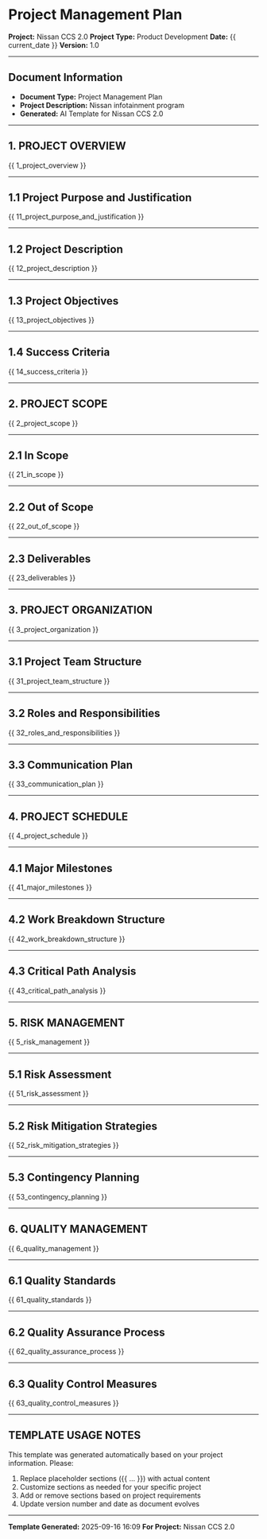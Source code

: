 # Project Management Plan

**Project:** Nissan CCS 2.0
**Project Type:** Product Development
**Date:** {{ current_date }}
**Version:** 1.0

---

## Document Information
- **Document Type:** Project Management Plan
- **Project Description:** Nissan infotainment program
- **Generated:** AI Template for Nissan CCS 2.0

---

## 1. PROJECT OVERVIEW

{{ 1_project_overview }}

---

## 1.1 Project Purpose and Justification

{{ 11_project_purpose_and_justification }}

---

## 1.2 Project Description

{{ 12_project_description }}

---

## 1.3 Project Objectives

{{ 13_project_objectives }}

---

## 1.4 Success Criteria

{{ 14_success_criteria }}

---

## 2. PROJECT SCOPE

{{ 2_project_scope }}

---

## 2.1 In Scope

{{ 21_in_scope }}

---

## 2.2 Out of Scope

{{ 22_out_of_scope }}

---

## 2.3 Deliverables

{{ 23_deliverables }}

---

## 3. PROJECT ORGANIZATION

{{ 3_project_organization }}

---

## 3.1 Project Team Structure

{{ 31_project_team_structure }}

---

## 3.2 Roles and Responsibilities

{{ 32_roles_and_responsibilities }}

---

## 3.3 Communication Plan

{{ 33_communication_plan }}

---

## 4. PROJECT SCHEDULE

{{ 4_project_schedule }}

---

## 4.1 Major Milestones

{{ 41_major_milestones }}

---

## 4.2 Work Breakdown Structure

{{ 42_work_breakdown_structure }}

---

## 4.3 Critical Path Analysis

{{ 43_critical_path_analysis }}

---

## 5. RISK MANAGEMENT

{{ 5_risk_management }}

---

## 5.1 Risk Assessment

{{ 51_risk_assessment }}

---

## 5.2 Risk Mitigation Strategies

{{ 52_risk_mitigation_strategies }}

---

## 5.3 Contingency Planning

{{ 53_contingency_planning }}

---

## 6. QUALITY MANAGEMENT

{{ 6_quality_management }}

---

## 6.1 Quality Standards

{{ 61_quality_standards }}

---

## 6.2 Quality Assurance Process

{{ 62_quality_assurance_process }}

---

## 6.3 Quality Control Measures

{{ 63_quality_control_measures }}

---


## TEMPLATE USAGE NOTES

This template was generated automatically based on your project information. Please:

1. Replace placeholder sections ({{ ... }}) with actual content
2. Customize sections as needed for your specific project
3. Add or remove sections based on project requirements
4. Update version number and date as document evolves

---

**Template Generated:** 2025-09-16 16:09
**For Project:** Nissan CCS 2.0
